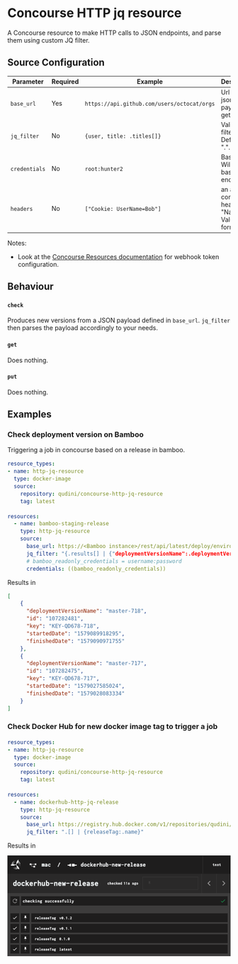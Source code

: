 # Concourse HTTP jq resource

A Concourse resource to make HTTP calls to JSON endpoints, and parse them using custom JQ filter. 

## Source Configuration

| Parameter                   | Required | Example                                     | Description                                                                                                                                                                                                                                                                                |
|-----------------------------|----------|---------------------------------------------|--------------------------------------------------------------------------------------------------------------------------------------------------------------------------------------------------------------------------------------------------------------------------------------------|
| `base_url`                  | Yes      | `https://api.github.com/users/octocat/orgs` | Url for the json payload to get.                                                                                                                                                                                                                                                           |
| `jq_filter`                 | No       | `{user, title: .titles[]}`                  | Valid JQ filter. Defaults to ".".                                                                                                                                                                                                                                                          |
| `credentials`               | No       | `root:hunter2`                              | Basic auth. Will be base64 encoded.                                                                                                                                                                                                                                                        |
| `headers`                   | No       | `["Cookie: UserName=Bob"]`                  | an array containing headers, in "Name: Value" format.                                                                                                                                                                                                                                      |

Notes:
 - Look at the [Concourse Resources documentation](https://concourse-ci.org/resources.html#resource-webhook-token)
 for webhook token configuration.

## Behaviour

#### `check`

Produces new versions from a JSON payload defined in `base_url`. `jq_filter` then parses the payload accordingly to your needs.

#### `get`

Does nothing.

#### `put`

Does nothing.

## Examples
### Check deployment version on Bamboo

Triggering a job in concourse based on a release in bamboo.

```yaml
resource_types:
- name: http-jq-resource
  type: docker-image
  source:
    repository: qudini/concourse-http-jq-resource
    tag: latest

resources:
  - name: bamboo-staging-release
    type: http-jq-resource
    source:
      base_url: https://<Bamboo instance>/rest/api/latest/deploy/environment/{env_id}/results?os_authType=basic
      jq_filter: "{.results[] | {"deploymentVersionName":.deploymentVersionName,"id":.id|tostring,"key":.deploymentVersion.items[0].planResultKey.key,"startedDate":.startedDate|tostring,finishedDate:.finishedDate|tostring}"
      # bamboo_readonly_credentials = username:password
      credentials: ((bamboo_readonly_credentials))
```
Results in
```json
[
    {
      "deploymentVersionName": "master-718",
      "id": "107282481",
      "key": "KEY-QD678-718",
      "startedDate": "1579089918295",
      "finishedDate": "1579090971755"
    },
    {
      "deploymentVersionName": "master-717",
      "id": "107282475",
      "key": "KEY-QD678-717",
      "startedDate": "1579027585024",
      "finishedDate": "1579028083334"
    }
]
```
### Check Docker Hub for new docker image tag to trigger a job

```yaml
resource_types:
- name: http-jq-resource
  type: docker-image
  source:
    repository: qudini/concourse-http-jq-resource
    tag: latest

resources:
  - name: dockerhub-http-jq-release
    type: http-jq-resource
    source:
      base_url: https://registry.hub.docker.com/v1/repositories/qudini/concourse-http-jq-resource/tags
      jq_filter: ".[] | {releaseTag:.name}"
```
Results in 

![screenshot of resource with release tags](https://raw.githubusercontent.com/qudini/concourse-http-jq-resource/master/screenshot-1.png)
